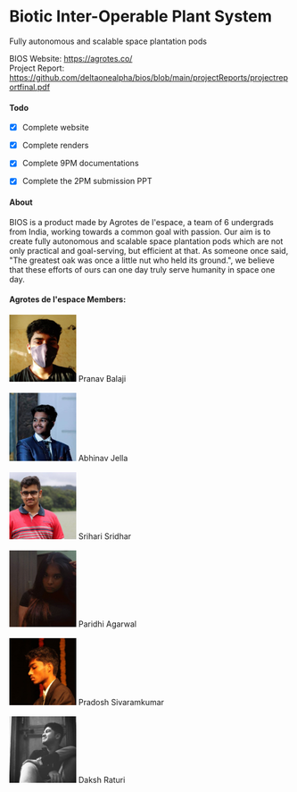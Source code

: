 # Biotic Inter-Operable Plant System
Fully autonomous and scalable space plantation pods

BIOS Website: https://agrotes.co/<br />
Project Report: https://github.com/deltaonealpha/bios/blob/main/projectReports/projectreportfinal.pdf

#### Todo
- [X] Complete website
- [X] Complete renders
- [X] Complete 9PM documentations
- [X] Complete the 2PM submission PPT


#### About
BIOS is a product made by Agrotes de l'espace, a team of 6 undergrads from India, working towards a common goal with passion. Our aim is to create fully autonomous and scalable space plantation pods which are not only practical and goal-serving, but efficient at that.
As someone once said, "The greatest oak was once a little nut who held its ground.", we believe that these efforts of ours can one day truly serve humanity in space one day.

#### Agrotes de l'espace Members:<br />
<img src="https://raw.githubusercontent.com/deltaonealpha/bios/main/media/profilepictures/pranav.jpg" alt="picture_pranav_balaji" width="120px"/> 
Pranav Balaji
<br/><br/>
<img src="https://raw.githubusercontent.com/deltaonealpha/bios/main/media/profilepictures/abhinav.jpg" alt="picture_abhinav_jella" width="120px"/>
Abhinav Jella
<br/><br/>
<img src="https://raw.githubusercontent.com/deltaonealpha/bios/main/media/profilepictures/srihari.jpg" alt="picture_srihari_sridhar" width="120px"/>
Srihari Sridhar
<br/><br/>
<img src="https://raw.githubusercontent.com/deltaonealpha/bios/main/media/profilepictures/paridhi.jpg" alt="picture_paridhi_agarwal" width="120px"/>
Paridhi Agarwal
<br/><br/>
<img src="https://raw.githubusercontent.com/deltaonealpha/bios/main/media/profilepictures/pradosh.jpg" alt="picture_pradosh_sivaramkumar" width="120px"/>
Pradosh Sivaramkumar
<br/><br/>
<img src="https://raw.githubusercontent.com/deltaonealpha/bios/main/media/profilepictures/daksh.jpg" alt="picture_daksh_raturi" width="120px"/>
Daksh Raturi
